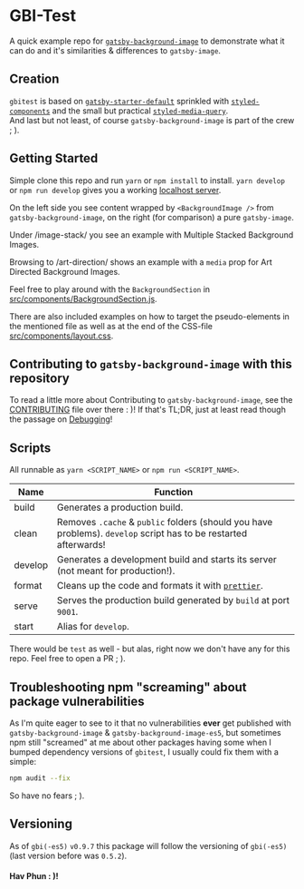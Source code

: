 # GBI-Test

A quick example repo for [`gatsby-background-image`](https://github.com/timhagn/gatsby-background-image) 
to demonstrate what it can do and it's similarities & differences to `gatsby-image`.

## Creation

`gbitest` is based on [`gatsby-starter-default`](https://github.com/gatsbyjs/gatsby-starter-default)
sprinkled with [`styled-components`](https://www.styled-components.com/) and the 
small but practical [`styled-media-query`](https://github.com/morajabi/styled-media-query).  
And last but not least, of course `gatsby-background-image` is part of the crew ; ).

## Getting Started

Simple clone this repo and run `yarn` or `npm install` to install.
`yarn develop` or `npm run develop` gives you a working [localhost server](http://localhost:8000/).

On the left side you see content wrapped by `<BackgroundImage />` from `gatsby-background-image`,
on the right (for comparison) a pure `gatsby-image`. 

Under /image-stack/ you see an example with Multiple Stacked Background Images.

Browsing to /art-direction/ shows an example with a `media` prop for 
Art Directed Background Images.

Feel free to play around with the `BackgroundSection` in [src/components/BackgroundSection.js](src/components/BackgroundSection.js).

There are also included examples on how to target the pseudo-elements in 
the mentioned file as well as at the end of the CSS-file [src/components/layout.css](src/components/layout.css).

## Contributing to `gatsby-background-image` with this repository

To read a little more about Contributing to `gatsby-background-image`, see
the [CONTRIBUTING](https://github.com/timhagn/gatsby-background-image/blob/main/CONTRIBUTING.md) 
file over there : )!
If that's TL;DR, just at least read though the passage on [Debugging](https://github.com/timhagn/gatsby-background-image/blob/main/CONTRIBUTING.md#debugging)!

## Scripts

All runnable as `yarn <SCRIPT_NAME>` or `npm run <SCRIPT_NAME>`.

|  Name   |  Function                                                                                                        |
| ------- | ---------------------------------------------------------------------------------------------------------------- |
| build   | Generates a production build.                                                                                    |
| clean   | Removes `.cache` & `public` folders (should you have problems). `develop` script has to be restarted afterwards! |
| develop | Generates a development build and starts its server (not meant for production!).                                 |
| format  | Cleans up the code and formats it with [`prettier`](https://prettier.io/).                                       |
| serve   | Serves the production build generated by `build` at port `9001`.                                                 |
| start   | Alias for `develop`.                                                                                             |

There would be `test` as well - but alas, right now we don't have any for this 
repo. Feel free to open a PR ; ).

## Troubleshooting npm "screaming" about package vulnerabilities

As I'm quite eager to see to it that no vulnerabilities **ever** get published 
with `gatsby-background-image` & `gatsby-background-image-es5`, but sometimes
npm still "screamed" at me about other packages having some when I bumped 
dependency versions of `gbitest`, I usually could fix them with a simple:

```bash
npm audit --fix
```

So have no fears ; ).

## Versioning

As of `gbi(-es5)` `v0.9.7` this package will follow the versioning of `gbi(-es5)` 
(last version before was `0.5.2`).

#### Hav Phun : )!
